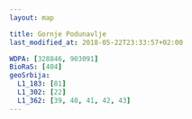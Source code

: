 ```yaml
---
layout: map

title: Gornje Podunavlje
last_modified_at: 2018-05-22T23:33:57+02:00

WDPA: [328846, 903091]
BioRaS: [404]
geoSrbija:
  L1_183: [81]
  L1_302: [22]
  L1_362: [39, 40, 41, 42, 43]
---
```

